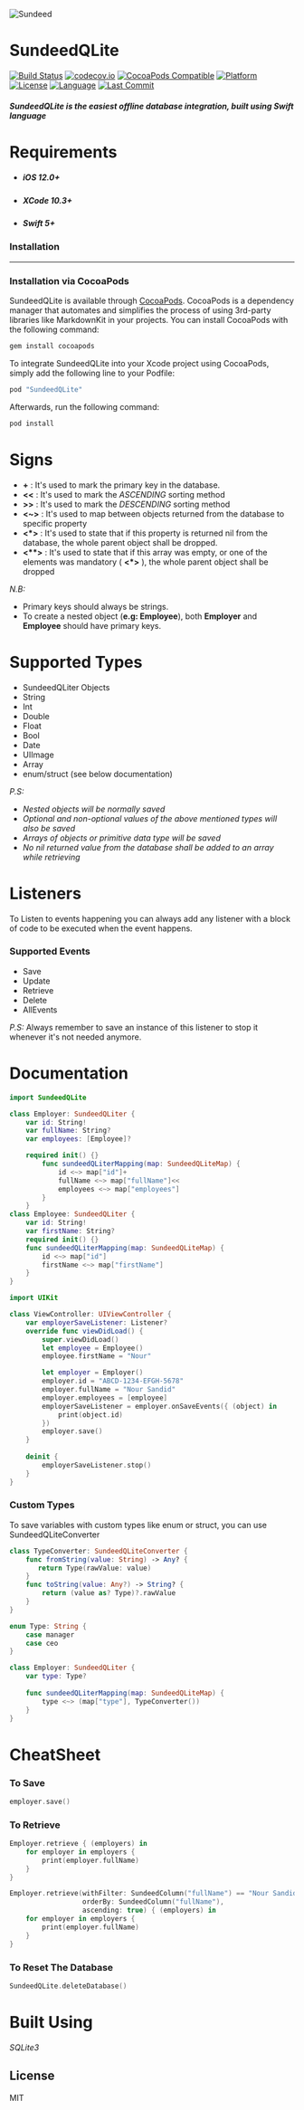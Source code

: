 ![Sundeed](https://raw.githubusercontent.com/noursandid/SundeedQLite/master/SundeedLogo.png)

# SundeedQLite
[![Build Status](https://travis-ci.org/noursandid/SundeedQLite.svg?branch=master)](https://travis-ci.org/noursandid/SundeedQLite) [![codecov.io](https://codecov.io/gh/noursandid/SundeedQLite/branch/master/graph/badge.svg)](https://codecov.io/gh/noursandid/SundeedQLite/branch/master) [![CocoaPods Compatible](https://img.shields.io/cocoapods/v/SundeedQLite.svg)](https://cocoapods.org/pods/SundeedQLite) [![Platform](https://img.shields.io/cocoapods/p/SundeedQLite.svg?style=flat)](https://noursandid.github.io/SundeedQLite) [![License](https://img.shields.io/cocoapods/l/MarkdownKit.svg?style=flat)](http://cocoapods.org/pods/SundeedQLite) [![Language](https://img.shields.io/badge/Language-Swift-brightgreen)](https://github.com/apple/swift) [![Last Commit](https://img.shields.io/github/last-commit/noursandid/SundeedQLite?style=flat)](https://github.com/noursandid/SundeedQLite)

##### SundeedQLite is the easiest offline database integration, built using Swift language
# Requirements
- ##### iOS 12.0+
- ##### XCode 10.3+
- ##### Swift 5+
### Installation
----
### Installation via CocoaPods

SundeedQLite is available through [CocoaPods](http://cocoapods.org). CocoaPods is a dependency manager that automates and simplifies the process of using 3rd-party libraries like MarkdownKit in your projects. You can install CocoaPods with the following command:

```bash
gem install cocoapods
```

To integrate SundeedQLite into your Xcode project using CocoaPods, simply add the following line to your Podfile:

```bash
pod "SundeedQLite"
```

Afterwards, run the following command:

```bash
pod install
```
# Signs
- **+** : It's used to mark the primary key in the database.
- **<<** : It's used to mark the *ASCENDING* sorting method
- **>>** : It's used to mark the *DESCENDING* sorting method
- **<~>** : It's used to map between objects returned from the database to specific property
- **<\*>** : It's used to state that if this property is returned nil from the database, the whole parent object shall be dropped.
- **<\*\*>** : It's used to state that if this array was empty, or one of the elements was mandatory ( **<\*>** ), the whole parent object shall be dropped

*N.B:*
- Primary keys should always be strings.
- To create a nested object (**e.g: Employee**), both **Employer** and **Employee** should have primary keys.

# Supported Types
- SundeedQLiter Objects
- String
- Int
- Double
- Float
- Bool
- Date
- UIImage
- Array
- enum/struct (see below documentation)

*P.S:*
- *Nested objects will be normally saved*
- *Optional and non-optional values of the above mentioned types will also be saved*
- *Arrays of objects or primitive data type will be saved*
- *No nil returned value from the database shall be added to an array while retrieving*

# Listeners
To Listen to events happening you can always add any listener with a block of code to be executed when the event happens.

### Supported Events
- Save
- Update
- Retrieve
- Delete
- AllEvents

*P.S:*
Always remember to save an instance of this listener to stop it whenever it's not needed anymore.

# Documentation
```swift
import SundeedQLite

class Employer: SundeedQLiter {
    var id: String!
    var fullName: String?
    var employees: [Employee]?

    required init() {}
        func sundeedQLiterMapping(map: SundeedQLiteMap) {
            id <~> map["id"]+
            fullName <~> map["fullName"]<<
            employees <~> map["employees"]
        }
    }
class Employee: SundeedQLiter {
    var id: String!
    var firstName: String?
    required init() {}
    func sundeedQLiterMapping(map: SundeedQLiteMap) {
        id <~> map["id"]
        firstName <~> map["firstName"]
    }
}
```

```swift
import UIKit

class ViewController: UIViewController {
    var employerSaveListener: Listener?
    override func viewDidLoad() {
        super.viewDidLoad()
        let employee = Employee()
        employee.firstName = "Nour"

        let employer = Employer()
        employer.id = "ABCD-1234-EFGH-5678"
        employer.fullName = "Nour Sandid"
        employer.employees = [employee]
        employerSaveListener = employer.onSaveEvents({ (object) in 
            print(object.id)
        })
        employer.save()
    }
    
    deinit {
        employerSaveListener.stop()
    }
}
```

### Custom Types
To save variables with custom types like enum or struct, you can use SundeedQLiteConverter
```swift
class TypeConverter: SundeedQLiteConverter {
    func fromString(value: String) -> Any? {
       return Type(rawValue: value)
    }
    func toString(value: Any?) -> String? {
        return (value as? Type)?.rawValue
    }
}

enum Type: String {
    case manager
    case ceo
}

class Employer: SundeedQLiter {
    var type: Type?
    
    func sundeedQLiterMapping(map: SundeedQLiteMap) {
        type <~> (map["type"], TypeConverter())
    }
}
```
# CheatSheet
### To Save
```swift
employer.save()
```
### To Retrieve
```swift
Employer.retrieve { (employers) in
    for employer in employers {
        print(employer.fullName)
    }
}

Employer.retrieve(withFilter: SundeedColumn("fullName") == "Nour Sandid",
                  orderBy: SundeedColumn("fullName"),
                  ascending: true) { (employers) in
    for employer in employers {
        print(employer.fullName)
    }
}
```
### To Reset The Database
```swift
SundeedQLite.deleteDatabase()
```
# Built Using
*SQLite3*

License
--------
MIT

